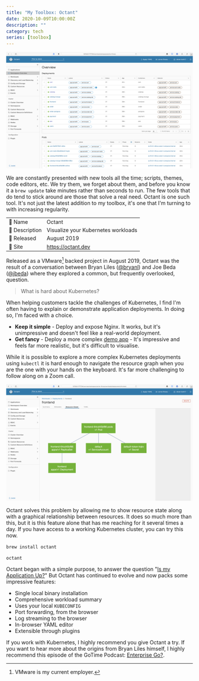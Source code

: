 ```yaml
---
title: "My Toolbox: Octant"
date: 2020-10-09T10:00:00Z
description: ""
category: tech
series: [toolbox]
---
```


![octant](octant_overview.png)

We are constantly presented with new tools all the time; scripts, themes, code editors, etc. We try them, we forget about them, and before you know it a `brew update` take minutes rather than seconds to run. The few tools that do tend to stick around are those that solve a real need. Octant is one such tool. It's not just the latest addition to my toolbox, it's one that I'm turning to with increasing regularity.

<table>
    <tr>
        <td>🔧 Name</td><td>Octant</td>
    </tr>
    <tr>
        <td>📃 Description</td><td>Visualize your Kubernetes workloads</td>
    </tr>
    <tr>
        <td>📅 Released</td><td>August 2019</td>
    </tr>
    <tr>
        <td>🔗 Site</td><td><a href="https://octant.dev/">https://octant.dev</a></td>
    </tr>
</table>

Released as a VMware[^1] backed project in August 2019, Octant was the result of a conversation between Bryan Liles ([@bryanl](https://twitter.com/bryanl)) and Joe Beda ([@jbeda](https://twitter.com/jbeda)) where they explored a common, but frequently overlooked, question.

[^1]: VMware is my current employer.

> What is hard about Kubernetes?

When helping customers tackle the challenges of Kubernetes, I find I'm often having to explain or demonstrate application deployments. In doing so, I'm faced with a choice.

* **Keep it simple** - Deploy and expose Nginx. It works, but it's unimpressive and doesn't feel like a real-world deployment.
* **Get fancy** - Deploy a more complex [demo app](https://www.virtuallyghetto.com/2020/06/interesting-kubernetes-application-demos.html) - It's impressive and feels far more realistic, but it's difficult to visualise.

While it is possible to explore a more complex Kubernetes deployments using `kubectl` it is hard enough to navigate the resource graph when you are the one with your hands on the keyboard. It's far more challenging to follow along on a Zoom call.

![octant](octant_deployment.png)

Octant solves this problem by allowing me to show resource state along with a graphical relationship between resources. It does so much more than this, but it is this feature alone that has me reaching for it several times a day. If you have access to a working Kubernetes cluster, you can try this now.

```plain
brew install octant
```

```plain
octant
```

Octant began with a simple purpose, to answer the question "[Is my Application Up?](https://twitter.com/bryanl/status/1159088266966163456?s=20)" But Octant has continued to evolve and now packs some impressive features:

* Single local binary installation
* Comprehensive workload summary
* Uses your local `KUBECONFIG`
* Port forwarding, from the browser
* Log streaming to the browser
* In-browser YAML editor
* Extensible through plugins

If you work with Kubernetes, I highly recommend you give Octant a try. If you want to hear more about the origins from Bryan Liles himself, I highly recommend this episode of the GoTime Podcast: [Enterprise Go?](https://changelog.com/gotime/124).

